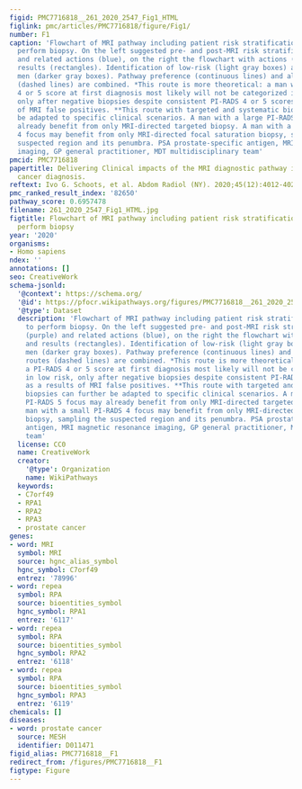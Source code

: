 ```yaml
---
figid: PMC7716818__261_2020_2547_Fig1_HTML
figlink: pmc/articles/PMC7716818/figure/Fig1/
number: F1
caption: 'Flowchart of MRI pathway including patient risk stratification, when to
  perform biopsy. On the left suggested pre- and post-MRI risk stratification (purple)
  and related actions (blue), on the right the flowchart with actions (ovals) and
  results (rectangles). Identification of low-risk (light gray boxes) and intermediate-/high-risk
  men (darker gray boxes). Pathway preference (continuous lines) and alternative routes
  (dashed lines) are combined. *This route is more theoretical: a man with a PI-RADS
  4 or 5 score at first diagnosis most likely will not be categorized in low risk,
  only after negative biopsies despite consistent PI-RADS 4 or 5 scores, as a results
  of MRI false positives. **This route with targeted and systematic biopsies can further
  be adapted to specific clinical scenarios. A man with a large PI-RADS 5 focus may
  already benefit from only MRI-directed targeted biopsy. A man with a small PI-RADS
  4 focus may benefit from only MRI-directed focal saturation biopsy, sampling the
  suspected region and its penumbra. PSA prostate-specific antigen, MRI magnetic resonance
  imaging, GP general practitioner, MDT multidisciplinary team'
pmcid: PMC7716818
papertitle: Delivering Clinical impacts of the MRI diagnostic pathway in prostate
  cancer diagnosis.
reftext: Ivo G. Schoots, et al. Abdom Radiol (NY). 2020;45(12):4012-4022.
pmc_ranked_result_index: '82650'
pathway_score: 0.6957478
filename: 261_2020_2547_Fig1_HTML.jpg
figtitle: Flowchart of MRI pathway including patient risk stratification, when to
  perform biopsy
year: '2020'
organisms:
- Homo sapiens
ndex: ''
annotations: []
seo: CreativeWork
schema-jsonld:
  '@context': https://schema.org/
  '@id': https://pfocr.wikipathways.org/figures/PMC7716818__261_2020_2547_Fig1_HTML.html
  '@type': Dataset
  description: 'Flowchart of MRI pathway including patient risk stratification, when
    to perform biopsy. On the left suggested pre- and post-MRI risk stratification
    (purple) and related actions (blue), on the right the flowchart with actions (ovals)
    and results (rectangles). Identification of low-risk (light gray boxes) and intermediate-/high-risk
    men (darker gray boxes). Pathway preference (continuous lines) and alternative
    routes (dashed lines) are combined. *This route is more theoretical: a man with
    a PI-RADS 4 or 5 score at first diagnosis most likely will not be categorized
    in low risk, only after negative biopsies despite consistent PI-RADS 4 or 5 scores,
    as a results of MRI false positives. **This route with targeted and systematic
    biopsies can further be adapted to specific clinical scenarios. A man with a large
    PI-RADS 5 focus may already benefit from only MRI-directed targeted biopsy. A
    man with a small PI-RADS 4 focus may benefit from only MRI-directed focal saturation
    biopsy, sampling the suspected region and its penumbra. PSA prostate-specific
    antigen, MRI magnetic resonance imaging, GP general practitioner, MDT multidisciplinary
    team'
  license: CC0
  name: CreativeWork
  creator:
    '@type': Organization
    name: WikiPathways
  keywords:
  - C7orf49
  - RPA1
  - RPA2
  - RPA3
  - prostate cancer
genes:
- word: MRI
  symbol: MRI
  source: hgnc_alias_symbol
  hgnc_symbol: C7orf49
  entrez: '78996'
- word: гереа
  symbol: RPA
  source: bioentities_symbol
  hgnc_symbol: RPA1
  entrez: '6117'
- word: гереа
  symbol: RPA
  source: bioentities_symbol
  hgnc_symbol: RPA2
  entrez: '6118'
- word: гереа
  symbol: RPA
  source: bioentities_symbol
  hgnc_symbol: RPA3
  entrez: '6119'
chemicals: []
diseases:
- word: prostate cancer
  source: MESH
  identifier: D011471
figid_alias: PMC7716818__F1
redirect_from: /figures/PMC7716818__F1
figtype: Figure
---
```

